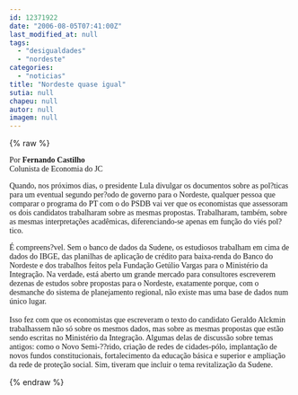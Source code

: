 ```yaml
---
id: 12371922
date: "2006-08-05T07:41:00Z"
last_modified_at: null
tags:
  - "desigualdades"
  - "nordeste"
categories:
  - "noticias"
title: "Nordeste quase igual"
sutia: null
chapeu: null
autor: null
imagem: null
---
```

{% raw %}
<p><P><FONT face=Verdana>Por <STRONG>Fernando Castilho</STRONG><BR></FONT><FONT face=Verdana>Colunista de Economia do JC</FONT></P></p>
<p><P><FONT face=Verdana>Quando, nos próximos dias, o presidente Lula divulgar os documentos sobre as pol?ticas para um eventual segundo per?odo de governo para o Nordeste, qualquer pessoa que comparar o programa do PT com o do PSDB vai ver que os economistas que assessoram os dois candidatos trabalharam sobre as mesmas propostas. Trabalharam, também, sobre as mesmas interpretações acadêmicas, diferenciando-se apenas em função do viés pol?tico.</FONT></P></p>
<p><P><FONT face=Verdana>É compreens?vel. Sem o banco de dados da Sudene, os estudiosos trabalham em cima de dados do IBGE, das planilhas de aplicação de crédito para baixa-renda do Banco do Nordeste e dos trabalhos feitos pela Fundação Getúlio Vargas para o Ministério da Integração. Na verdade, está aberto um grande mercado para consultores escreverem dezenas de estudos sobre propostas para o Nordeste, exatamente porque, com o desmanche do sistema de planejamento regional, não existe mas uma base de dados num único lugar.<BR></FONT><BR><FONT face=Verdana>Isso fez com que os economistas que escreveram o texto do candidato Geraldo Alckmin trabalhassem não só sobre os mesmos dados, mas sobre as mesmas propostas que estão sendo escritas no Ministério da Integração. Algumas delas de discussão sobre temas antigos: como o Novo Semi-??rido, criação de redes de cidades-pólo, implantação de novos fundos constitucionais, fortalecimento da educação básica e superior e ampliação da rede de proteção social. Sim, tiveram que incluir o tema revitalização da Sudene.</FONT></P> </p>
{% endraw %}